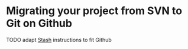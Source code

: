 # Migrating your project from SVN to Git on Github

TODO adapt [Stash](https://github.com/davidmsibley/migratingToGit/tree/master/stash) instructions to fit Github
